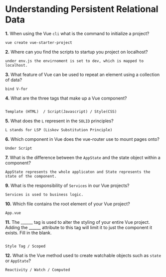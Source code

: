 # Understanding Persistent Relational Data

**1.** When using the Vue `cli` what is the command to initialize a project?
<!-- enter you answer in the space below -->
```
vue create vue-starter-project
```
**2.** Where can you find the scripts to startup you project on localhost?
<!-- enter you answer in the space below -->
```
under env.js the envirnoment is set to dev, which is mapped to localhost. 

```
**3.** What feature of Vue can be used to repeat an element using a collection of data?
<!-- enter you answer in the space below -->
```
bind V-for
```
**4.** What are the three tags that make up a Vue component?
<!-- enter you answer in the space below -->
```

Template (HTML)  / Script(Javascript) / Style(CSS)

```
**5.** What does the `L` represent in the `SOLID` principles?
<!-- enter you answer in the space below -->
```
L stands for LSP (Liskov Substitution Principle)
```
**6.** Which component in Vue does the vue-router use to mount pages onto?
<!-- enter you answer in the space below -->
```
Under Script

```
**7.** What is the difference between the `AppState` and the state object within a component?
<!-- enter you answer in the space below -->
```
AppState represents the whole applicaton and State represents the state of the component.
```
**9.** What is the responsibility of `Services` in our Vue projects?
<!-- enter you answer in the space below -->
```
Services is used to business logic. 
```
**10.** Which file contains the root element of your Vue project?
<!-- enter you answer in the space below -->
```
App.vue
```
**11.** The ______ tag is used to alter the styling of your entire Vue project.  Adding the ______ attribute to this tag will limit it to just the component it exists.  Fill in the blank.
<!-- enter you answer in the space below -->
```

Style Tag / Scoped
```
**12.** What is the Vue method used to create watchable objects such as `state` or `AppState`?
<!-- enter you answer in the space below -->
```
Reactivity / Watch / Computed
```